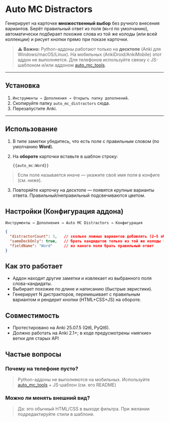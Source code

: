 # Auto MC Distractors

Генерирует на карточке **множественный выбор** без ручного внесения вариантов.
Берёт правильный ответ из поля (`Word` по умолчанию), автоматически подбирает
похожие слова из той же колоды (или всей коллекции) и рисует кнопки прямо при
показе карточки.

> ⚠️ **Важно:** Python-аддоны работают только на **десктопе** (Anki для Windows/macOS/Linux).
> На мобильных (AnkiDroid/AnkiMobile) этот аддон не выполняется. Для телефонов
> используйте связку с JS-шаблоном и/или аддоном [auto_mc_tools](../auto_mc_tools).

---

## Установка

1. `Инструменты → Дополнения → Открыть папку дополнений`.
2. Скопируйте папку `auto_mc_distractors` сюда.
3. Перезапустите Anki.

---

## Использование

1. В типе заметки убедитесь, что есть поле с правильным словом (по умолчанию **Word**).
2. На **обороте** карточки вставьте в шаблон строку:

   ```html
   {{auto_mc:Word}}
   ```
> Если поле называется иначе — укажите своё имя поля в конфиге (см. ниже).

3. Повторяйте карточку на десктопе — появятся крупные варианты ответа.
Правильный/неправильный подсвечиваются цветом.

## Настройки (Конфигурация аддона)

`Инструменты → Дополнения → Auto MC Distractors → Конфигурация`

```json
{
  "distractorCount": 3,   // сколько ложных вариантов добавлять (2–5 обычно достаточно)
  "sameDeckOnly": true,   // брать кандидатов только из той же колоды (true) или из всей коллекции (false)
  "fieldName": "Word"     // из какого поля брать правильный ответ
}
```

## Как это работает

* Аддон находит другие заметки и извлекает из выбранного поля слова-кандидаты.
* Выбирает похожие по длине и написанию (быстрые эвристики).
* Генерирует N дистракторов, перемешивает с правильным вариантом и рендерит кнопки (HTML+CSS+JS) на обороте.

## Совместимость

* Протестировано на Anki 25.07.5 (Qt6, PyQt6).
* Должно работать на Anki 2.1+; в коде предусмотрены «мягкие» ветки для старых API

## Частые вопросы

### Почему на телефоне пусто?

> Python-аддоны не выполняются на мобильных. Используйте
> [auto_mc_tools](git@github.com:SMPesnya/anki-plugins.git) + JS-шаблон (см. его README)

### Можно ли менять внешний вид?

> Да: это обычный HTML/CSS в выходе фильтра. При желании подредактируйте стили в шаблоне.

